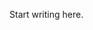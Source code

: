 <?xml version='1.0' encoding='UTF-8'?><topic xsi:noNamespaceSchemaLocation="https://resources.jetbrains.com/stardust/topic.v2.xsd" meta-keywords="" xmlns:xsi="http://www.w3.org/2001/XMLSchema-instance" id="json" title="json.md" _md-based="true"> <p _o="26" _o-sc="2,0" _o-l="2" _o-e="3,0" _o-tl="-1" _o-s="2,0" _o-cl="0" id="d9f8d4d">Start writing here.</p>
</topic>